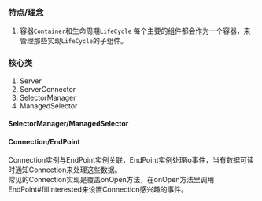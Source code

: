 ### 特点/理念

1. 容器`Container`和生命周期`LifeCycle`
   每个主要的组件都会作为一个容器，来管理那些实现`LifeCycle`的子组件。

### 核心类

1. Server
2. ServerConnector
3. SelectorManager
4. ManagedSelector

#### SelectorManager/ManagedSelector


#### Connection/EndPoint

Connection实例与EndPoint实例关联，EndPoint实例处理io事件，当有数据可读时通知Connection来处理这些数据。  
常见的Connection实现是覆盖onOpen方法，在onOpen方法里调用EndPoint\#fillInterested来设置Connection感兴趣的事件。

